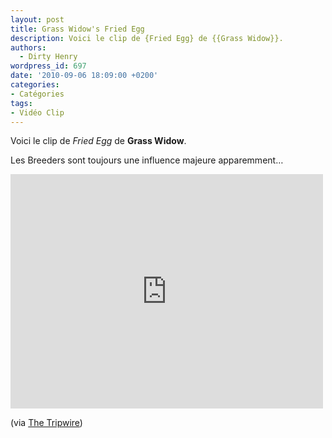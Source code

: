 ```yaml
---
layout: post
title: Grass Widow's Fried Egg
description: Voici le clip de {Fried Egg} de {{Grass Widow}}.
authors:
  - Dirty Henry
wordpress_id: 697
date: '2010-09-06 18:09:00 +0200'
categories:
- Catégories
tags:
- Vidéo Clip
---
```

Voici le clip de *Fried Egg* de __Grass Widow__.

Les Breeders sont toujours une influence majeure apparemment…

<iframe src="http://player.vimeo.com/video/14374194?title=0&amp;byline=0&amp;portrait=0&amp;color=59a5d1" width="500" height="375" frameborder="0"></iframe>

(via [The Tripwire](http://www.thetripwire.com/tripwiretv/2010/08/25/video-grass-widow-fried-egg/))
